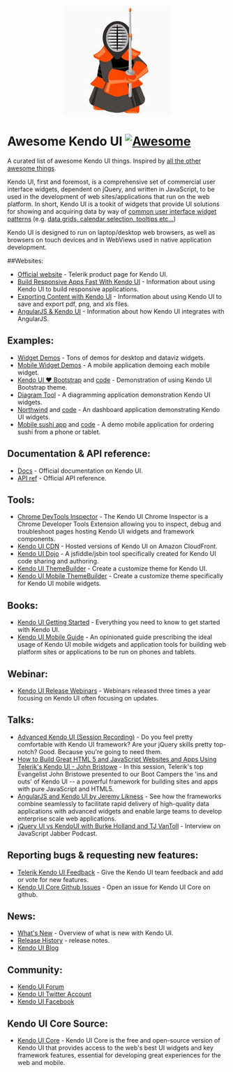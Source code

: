 
<div style="text-align:center"><img src ="kendo.jpeg" /></div>

# Awesome Kendo UI [![Awesome](https://cdn.rawgit.com/sindresorhus/awesome/d7305f38d29fed78fa85652e3a63e154dd8e8829/media/badge.svg)](https://github.com/sindresorhus/awesome)

A curated list of awesome Kendo UI things. Inspired by [all the other awesome things](https://github.com/bayandin/awesome-awesomeness).

Kendo UI, first and foremost, is a comprehensive set of commercial user interface widgets, dependent on jQuery, and written in JavaScript, to be used in the development of web sites/applications that run on the web platform. In short, Kendo UI is a tookit of widgets that provide UI solutions for showing and acquiring data by way of [common user interface widget patterns](http://ui-patterns.com/patterns) (e.g. [data grids, calendar selection, tooltips etc...](http://designinginterfaces.com/patterns/))

Kendo UI is designed to run on laptop/desktop web browsers, as well as browsers on touch devices and in WebViews used in native application development.

##Websites:

* [Official website](http://www.telerik.com/kendo-ui) - Telerik product page for Kendo UI.
* [Build Responsive Apps Fast With Kendo UI](http://www.telerik.com/kendo-ui/responsive-features) - Information about using Kendo UI to build responsive applications.
* [Exporting Content with Kendo UI](http://www.telerik.com/kendo-ui/exporting-web-content) - Information about using Kendo UI to save and export pdf, png, and xls files. 
* [AngularJS & Kendo UI](http://www.telerik.com/kendo-ui/angularjs-and-kendo-ui-framework-integration) - Information about how Kendo UI integrates with AngularJS.

## Examples:

* [Widget Demos](http://demos.telerik.com/kendo-ui/) - Tons of demos for desktop and dataviz widgets.
* [Mobile Widget Demos](http://demos.telerik.com/kendo-ui/m/index) - A mobile application demoing each mobile widget.
* [Kendo UI ♥ Bootstrap](http://demos.telerik.com/kendo-ui/bootstrap/) and [code](https://github.com/telerik/kendo-bootstrap-demo) - Demonstration of using Kendo UI Bootstrap theme.
* [Diagram Tool](http://demos.telerik.com/kendo-ui/html5-diagram-sample-app) - A diagramming application demonstration Kendo UI widgets.
* [Northwind](http://demos.telerik.com/aspnet-mvc/html5-dashboard-sample-app/Home/TeamEfficiency) and [code](https://github.com/telerik/kendoui-northwind-dashboard) - An dashboard application demonstrating Kendo UI widgets.
* [Mobile sushi app](http://demos.telerik.com/kendo-ui/mobile-apps/sushi) and [code](https://github.com/telerik/kendo-mobile-sushi) - A demo mobile application for ordering sushi from a phone or tablet.

## Documentation & API reference:

* [Docs](http://docs.telerik.com/kendo-ui/introduction) - Official documentation on Kendo UI.
* [API ref](http://docs.telerik.com/kendo-ui/api/javascript/kendo) - Official API reference.

## Tools:

* [Chrome DevTools Inspector](https://chrome.google.com/webstore/detail/telerik-kendo-ui-chrome-i/npcmgpnfknjmndbbakdhchgibaajnlpe?hl=en) - The Kendo UI Chrome Inspector is a Chrome Developer Tools Extension allowing you to inspect, debug and troubleshoot pages hosting Kendo UI widgets and framework components.
* [Kendo UI CDN](http://docs.telerik.com/kendo-ui/intro/installation/cdn-service) - Hosted versions of Kendo UI on Amazon CloudFront.
* [Kendo UI Dojo](http://dojo.telerik.com/) - A jsfiddle/jsbin tool specifically created for Kendo UI code sharing and authoring.
* [Kendo UI ThemeBuilder](http://demos.telerik.com/kendo-ui/themebuilder/) - Create a customize theme for Kendo UI.
* [Kendo UI Mobile ThemeBuilder](http://demos.telerik.com/kendo-ui/mobilethemebuilder) - Create a customize theme specifically for Kendo UI mobile widgets.

## Books:

* [Kendo UI Getting Started](http://codylindley.github.io/the-kendo-ui-book/) - Everything you need to know to get started with Kendo UI. 
* [Kendo UI Mobile Guide](http://www.kendouimobileguide.com/) - An opinionated guide prescribing the ideal usage of Kendo UI mobile widgets and application tools for building web platform sites or applications to be run on phones and tablets.

## Webinar:

* [Kendo UI Release Webinars](https://www.youtube.com/watch?v=Xuo2hWQRLsA&list=PLLGlTD7u3kMrPNZM20ffdiQhwI6ni7TC8) - Webinars released three times a year focusing on Kendo UI often focusing on updates.

## Talks:

* [Advanced Kendo UI (Session Recording)](https://www.youtube.com/watch?v=z_JJerobnFA) - Do you feel pretty comfortable with Kendo UI framework? Are your jQuery skills pretty top-notch? Good. Because you're going to need them.
* [How to Build Great HTML 5 and JavaScript Websites and Apps Using Telerik's Kendo UI - John Bristowe](https://www.youtube.com/watch?v=ez6kvOf4X-4) - In this session, Telerik's top Evangelist John Bristowe presented to our Boot Campers the 'ins and outs' of Kendo UI -- a powerful framework for building sites and apps with pure JavaScript and HTML5.
* [AngularJS and Kendo UI by Jeremy Likness](https://www.youtube.com/watch?v=fWB38DYbLM0) - See how the frameworks combine seamlessly to facilitate rapid delivery of high-quality data applications with advanced widgets and enable large teams to develop enterprise scale web applications.
* [jQuery UI vs KendoUI with Burke Holland and TJ VanToll](https://devchat.tv/js-jabber/116-jsj-jquery-ui-vs-kendoui-with-burke-holland-and-tj-vantoll) - Interview on JavaScript Jabber Podcast.

## Reporting bugs & requesting new features:

* [Telerik Kendo UI Feedback](http://kendoui-feedback.telerik.com/forums/127393-telerik-kendo-ui-feedback) - Give the Kendo UI team feedback and add or vote for new features.
* [Kendo UI Core Github Issues](https://github.com/telerik/kendo-ui-core/issues) - Open an issue for Kendo UI Core on github.

## News:

* [What's New](http://www.telerik.com/support/whats-new/kendo-ui) - Overview of what is new with Kendo UI.
* [Release History](http://www.telerik.com/support/whats-new/kendo-ui/release-history) - release notes.
* [Kendo UI Blog](http://www.telerik.com/blogs/kendo-ui)

## Community:

* [Kendo UI Forum](http://www.telerik.com/forums/kendo-ui)
* [Kendo UI Twitter Account](https://twitter.com/KendoUI)
* [Kendo UI Facebook](https://www.facebook.com/KendoUI)

## Kendo UI Core Source:

* [Kendo UI Core](https://github.com/telerik/kendo-ui-core) - Kendo UI Core is the free and open-source version of Kendo UI that provides access to the web's best UI widgets and key framework features, essential for developing great experiences for the web and mobile.

